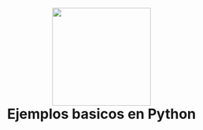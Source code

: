 ﻿<h1 align="center">
<br>
  <img src="https://www.pngwing.com/es/search?q=tutorial+de+python"  width=200">
  <br>
  Ejemplos basicos en Python
  <br><br>
</h1>

